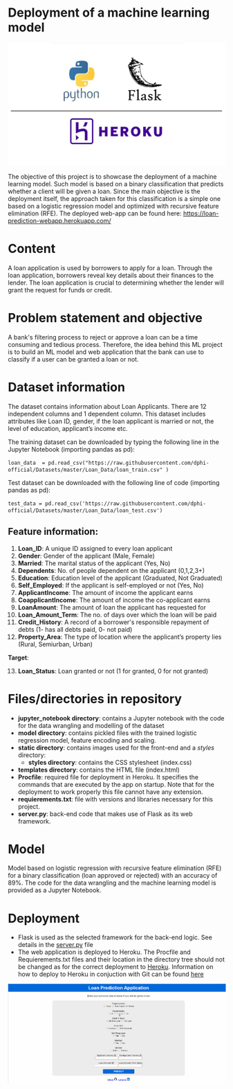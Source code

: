# Deployment of a machine learning model

![Used frameworks](static/flask_python_heroku_image.jpeg "Used frameworks")

The objective of this project is to showcase the deployment of a machine learning model. Such model is based on a binary classification that predicts whether a client will be given a loan. Since the main objective is the deployment itself, the approach taken for this classification is a simple one based on a logistic regression model and optimized with recursive feature elimination (RFE). The deployed web-app can be found here: https://loan-prediction-webapp.herokuapp.com/

# Content

A loan application is used by borrowers to apply for a loan. Through the loan application, borrowers reveal key details about their finances to the lender. The loan application is crucial to determining whether the lender will grant the request for funds or credit.

# Problem statement and objective

A bank's filtering process to reject or approve a loan can be a time consuming and tedious process. Therefore, the idea behind this ML project is to build an ML model and web application that the bank can use to classify if a user can be granted a loan or not. 

# Dataset information

The dataset contains information about Loan Applicants. There are 12 independent columns and 1 dependent column. This dataset includes attributes like Loan ID, gender, if the loan applicant is married or not, the level of education, applicant’s income etc.

The training dataset can be downloaded by typing the following line in the Jupyter Notebook (importing pandas as pd):

```
loan_data  = pd.read_csv("https://raw.githubusercontent.com/dphi-official/Datasets/master/Loan_Data/loan_train.csv" )

```

Test dataset can be downloaded with the following line of code (importing pandas as pd):

```
test_data = pd.read_csv('https://raw.githubusercontent.com/dphi-official/Datasets/master/Loan_Data/loan_test.csv')

```

## Feature information:

1. **Loan_ID**: A unique ID assigned to every loan applicant
2. **Gender**: Gender of the applicant (Male, Female)
3. **Married**: The marital status of the applicant (Yes, No)
4. **Dependents**: No. of people dependent on the applicant (0,1,2,3+)
5. **Education**: Education level of the applicant (Graduated, Not Graduated)
6. **Self_Employed**: If the applicant is self-employed or not (Yes, No)
7. **ApplicantIncome**: The amount of income the applicant earns
8. **CoapplicantIncome**: The amount of income the co-applicant earns
9. **LoanAmount**: The amount of loan the applicant has requested for
10. **Loan_Amount_Term**: The  no. of days over which the loan will be paid
11. **Credit_History**: A record of a borrower's responsible repayment of debts (1- has all debts paid, 0- not paid)
12. **Property_Area**: The type of location where the applicant’s property lies (Rural, Semiurban, Urban)

**Target**: 

13. **Loan_Status**: Loan granted or not (1 for granted, 0 for not granted)

# Files/directories in repository

- **jupyter_notebook directory**: contains a Jupyter notebook with the code for the data wrangling and modelling of the dataset
- **model directory**: contains pickled files with the trained logistic regression model, feature encoding and scaling. 
- **static directory**: contains images used for the front-end and a *styles* directory:
  - **styles directory**: contains the CSS stylesheet (index.css)
- **templates directory**: contains the HTML file (index.html)
- **Procfile**: required file for deployment in Heroku. It specifies the commands that are executed by the app on startup. Note that for the deployment to work properly this file cannot have any extension.
- **requierements.txt**: file with versions and libraries necessary for this project.
- **server.py**: back-end code that makes use of Flask as its web framework.

# Model

Model based on logistic regression with recursive feature elimination (RFE) for a binary classification (loan approved or rejected) with an accuracy of 89%. The code for the data wrangling and the machine learning model is provided as a Jupyter Notebook.

# Deployment

- Flask is used as the selected framework for the back-end logic. See details in the [server.py](./server.py) file
- The web application is deployed to Heroku. The Procfile and Requierements.txt files and their location in the directory tree should not be changed as for the correct deployment to [Heroku](https://www.heroku.com/). Information on how to deploy to Heroku in conjuction with Git can be found [here](https://devcenter.heroku.com/articles/git)

![Web-app functionality](static/web_app_gif.gif "Web-app functionality")


